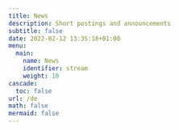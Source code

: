 ```yaml
---
title: News
description: Short postings and announcements
subtitle: false
date: 2022-02-12 13:35:18+01:00
menu:
  main:
    name: News
    identifier: stream
    weight: 10
cascade:
  toc: false
url: /de
math: false
mermaid: false
---
```


